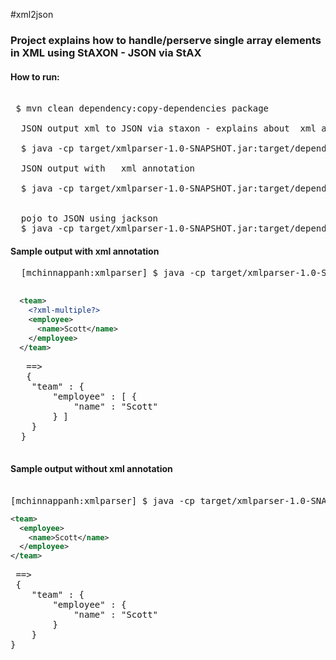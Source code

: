 #xml2json

### Project explains how to handle/perserve single array elements in XML using StAXON - JSON via StAX

#### How to run:

<pre>

 $ mvn clean dependency:copy-dependencies package

  JSON output xml to JSON via staxon - explains about <?xml-multiple?> xml annotation

  $ java -cp target/xmlparser-1.0-SNAPSHOT.jar:target/dependency/* org.mohansun.dev.App emp.xml

  JSON output with  <?xml-multiple?> xml annotation

  $ java -cp target/xmlparser-1.0-SNAPSHOT.jar:target/dependency/* org.mohansun.dev.App emp2.xml


  pojo to JSON using jackson
  $ java -cp target/xmlparser-1.0-SNAPSHOT.jar:target/dependency/* org.mohansun.dev.Mapper
</pre>


#### Sample output  **with** <?xml-multiple?> xml annotation

<pre>
  [mchinnappanh:xmlparser] $ java -cp target/xmlparser-1.0-SNAPSHOT.jar:target/dependency/* org.mohansun.dev.App emp.xml

</pre>
```xml
  <team>
    <?xml-multiple?>
    <employee>
      <name>Scott</name>
    </employee>
  </team>
```

<pre>
   ==>
   {
  	"team" : {
  		"employee" : [ {
  			"name" : "Scott"
  		} ]
  	}
  }

</pre>

#### Sample output  **without** <?xml-multiple?> xml annotation

<pre>

[mchinnappanh:xmlparser] $ java -cp target/xmlparser-1.0-SNAPSHOT.jar:target/dependency/* org.mohansun.dev.App emp2.xml
</pre>
```xml
<team>
  <employee>
    <name>Scott</name>
  </employee>
</team>
```

<pre>
 ==>
 {
	"team" : {
		"employee" : {
			"name" : "Scott"
		}
	}
}

</pre>
